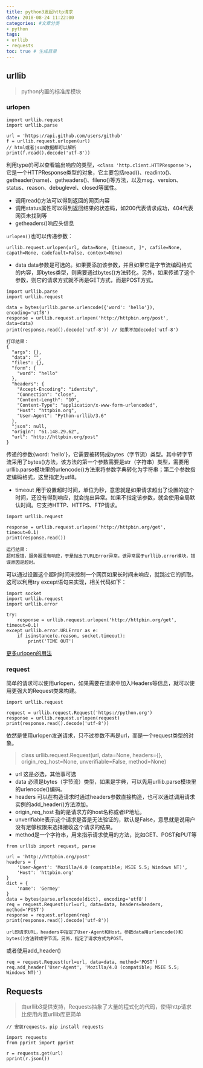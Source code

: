 ```yaml
---
title: python3发起http请求
date: 2018-08-24 11:22:00
categories: #文章分类
- python
tags:  
- urllib
- requests
toc: true # 生成目录
---
```


## urllib
> python内置的标准库模块

### urlopen
```
import urllib.request
import urllib.parse

url = 'https://api.github.com/users/github'
f = urllib.request.urlopen(url)
// html或者json数据都可以解析
print(f.read().decode('utf-8'))
```
利用type(f)可以查看输出响应的类型，`<class 'http.client.HTTPResponse'>`，它是一个HTTPResponse类型的对象，它主要包括read()、readinto()、getheader(name)、getheaders()、fileno()等方法，以及msg、version、status、reason、debuglevel、closed等属性。

- 调用read()方法可以得到返回的网页内容
- 调用status属性可以得到返回结果的状态码，如200代表请求成功，404代表网页未找到等
- getheaders()响应头信息

`urlopen()`也可以传递参数：
```
urllib.request.urlopen(url, data=None, [timeout, ]*, cafile=None, capath=None, cadefault=False, context=None)
```
- data
data参数是可选的。如果要添加该参数，并且如果它是字节流编码格式的内容，即bytes类型，则需要通过bytes()方法转化。另外，如果传递了这个参数，则它的请求方式就不再是GET方式，而是POST方式。

```
import urllib.parse
import urllib.request
 
data = bytes(urllib.parse.urlencode({'word': 'hello'}), encoding='utf8')
response = urllib.request.urlopen('http://httpbin.org/post', data=data)
print(response.read().decode('utf-8')) // 如果不加decode('utf-8')

打印结果：
{
  "args": {},
  "data": "",
  "files": {},
  "form": {
    "word": "hello"
  },
  "headers": {
    "Accept-Encoding": "identity",
    "Connection": "close",
    "Content-Length": "10",
    "Content-Type": "application/x-www-form-urlencoded",
    "Host": "httpbin.org",
    "User-Agent": "Python-urllib/3.6"
  },
  "json": null,
  "origin": "61.148.29.62",
  "url": "http://httpbin.org/post"
}
```
传递的参数{word: 'hello'}，它需要被转码成bytes（字节流）类型。其中转字节流采用了bytes()方法，该方法的第一个参数需要是str（字符串）类型，需要用urllib.parse模块里的urlencode()方法来将参数字典转化为字符串；第二个参数指定编码格式，这里指定为utf8。

- timeout
用于设置超时时间，单位为秒，意思就是如果请求超出了设置的这个时间，还没有得到响应，就会抛出异常。如果不指定该参数，就会使用全局默认时间。它支持HTTP、HTTPS、FTP请求。

```
import urllib.request
 
response = urllib.request.urlopen('http://httpbin.org/get', timeout=0.1)
print(response.read())

运行结果：
超时报错，服务器没有响应，于是抛出了URLError异常。该异常属于urllib.error模块，错误原因是超时。
```
可以通过设置这个超时时间来控制一个网页如果长时间未响应，就跳过它的抓取。这可以利用try except语句来实现，相关代码如下：
```
import socket
import urllib.request
import urllib.error
 
try:
    response = urllib.request.urlopen('http://httpbin.org/get', timeout=0.1)
except urllib.error.URLError as e:
    if isinstance(e.reason, socket.timeout):
        print('TIME OUT')
```
[更多urlopen的用法](https://docs.python.org/3/library/urllib.request.html)

### request

简单的请求可以使用urlopen，如果需要在请求中加入Headers等信息，就可以使用更强大的Request类来构建。
```
import urllib.request
 
request = urllib.request.Request('https://python.org')
response = urllib.request.urlopen(request)
print(response.read().decode('utf-8'))
```
依然是使用urlopen发送请求，只不过参数不再是url，而是一个request类型的对象。

> class urllib.request.Request(url, data=None, headers={}, origin_req_host=None, unverifiable=False, method=None)

- url 这是必选，其他事可选
- data 必须是bytes（字节流）类型，如果是字典，可以先用urllib.parse模块里的urlencode()编码。
- headers 可以在构造请求时通过headers参数直接构造，也可以通过调用请求实例的add_header()方法添加。
- origin_req_host 指的是请求方的host名称或者IP地址。
- unverifiable表示这个请求是否是无法验证的，默认是False，意思就是说用户没有足够权限来选择接收这个请求的结果。
- method是一个字符串，用来指示请求使用的方法，比如GET、POST和PUT等
```
from urllib import request, parse
 
url = 'http://httpbin.org/post'
headers = {
    'User-Agent': 'Mozilla/4.0 (compatible; MSIE 5.5; Windows NT)',
    'Host': 'httpbin.org'
}
dict = {
    'name': 'Germey'
}
data = bytes(parse.urlencode(dict), encoding='utf8')
req = request.Request(url=url, data=data, headers=headers, method='POST')
response = request.urlopen(req)
print(response.read().decode('utf-8'))

url即请求URL，headers中指定了User-Agent和Host，参数data用urlencode()和bytes()方法转成字节流。另外，指定了请求方式为POST。
```

或者使用add_header()
```
req = request.Request(url=url, data=data, method='POST')
req.add_header('User-Agent', 'Mozilla/4.0 (compatible; MSIE 5.5; Windows NT)')
```

## Requests 
> 由urllib3提供支持，Requests抽象了大量的程式化的代码，使得http请求比使用内置urllib库更简单
```
// 安装requests，pip install requests

import requests
from pprint import pprint

r = requests.get(url)
pprint(r.json())
```
